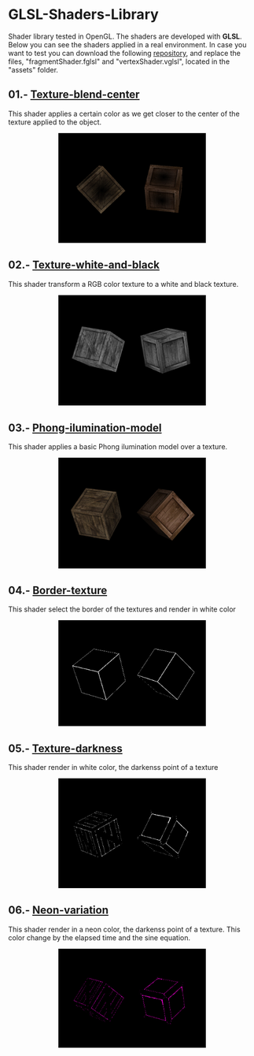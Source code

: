 # GLSL-Shaders-Library

Shader library tested in OpenGL. The shaders are developed with **GLSL**. Below you can see the shaders applied in a real environment. In case you want to test you can download the following [repository](https://github.com/JorgeBarcena3/OpenGL-Shaders-template), and replace the files, "fragmentShader.fglsl" and "vertexShader.vglsl", located in the "assets" folder.

## 01.- [Texture-blend-center](https://github.com/JorgeBarcena3/GLSL-Shaders-Library/tree/master/03.-%20Phong-ilumination-model)

This shader applies a certain color as we get closer to the center of the texture applied to the object.

<p align="center">
<img src="https://github.com/JorgeBarcena3/GLSL-Shaders-Library/blob/master/01.-%20Texture-blend-center/result.png" width="300" />
</p>

## 02.- [Texture-white-and-black](https://github.com/JorgeBarcena3/GLSL-Shaders-Library/tree/master/02.-%20Texture-white-and-black)

This shader transform a RGB color texture to a white and black texture.

<p align="center">
<img src="https://github.com/JorgeBarcena3/GLSL-Shaders-Library/blob/master/02.-%20Texture-white-and-black/result.png" width="300" />
</p>


## 03.- [Phong-ilumination-model](https://github.com/JorgeBarcena3/GLSL-Shaders-Library/tree/master/03.-%20Phong-ilumination-model)

This shader applies a basic Phong ilumination model over a texture.

<p align="center">
<img src="https://github.com/JorgeBarcena3/GLSL-Shaders-Library/blob/master/03.-%20Phong-ilumination-model/result.png" width="300" />
</p>


## 04.- [Border-texture](https://github.com/JorgeBarcena3/GLSL-Shaders-Library/tree/master/04.-%20Border-texture)

This shader select the border of the textures and render in white color

<p align="center">
<img src="https://github.com/JorgeBarcena3/GLSL-Shaders-Library/blob/master/04.-%20Border-texture/result.png" width="300" />
</p>




## 05.- [Texture-darkness](https://github.com/JorgeBarcena3/GLSL-Shaders-Library/tree/master/05.-%20Texture-darkness)

This shader render in white color, the darkenss point of a texture

<p align="center">
<img src="https://github.com/JorgeBarcena3/GLSL-Shaders-Library/blob/master/05.-%20Texture-darkness/result.png" width="300" />
</p>


## 06.- [Neon-variation](https://github.com/JorgeBarcena3/GLSL-Shaders-Library/tree/master/06.-%20Neon-variation)

This shader render in a neon color, the darkenss point of a texture. This color change by the elapsed time and the sine equation. 

<p align="center">
<img src="https://github.com/JorgeBarcena3/GLSL-Shaders-Library/blob/master/06.-%20Neon-variation/result.gif" width="300" />
</p>
